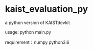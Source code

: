 # kaist_evaluation_py
a python version of KAISTdevkit

usage: python main.py

requirement：numpy python3.6
